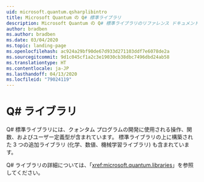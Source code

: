 ```yaml
---
uid: microsoft.quantum.qsharplibintro
title: Microsoft Quantum の Q# 標準ライブラリ
description: Microsoft Quantum の Q# 標準ライブラリのリファレンス ドキュメント
author: bradben
ms.author: bradben
ms.date: 03/04/2020
ms.topic: landing-page
ms.openlocfilehash: ac924a29bf90de67d933d271103ddf7e6078de2a
ms.sourcegitcommit: 9d1c045cf1a2c3e19030cb38dbc7496dbd24ab58
ms.translationtype: HT
ms.contentlocale: ja-JP
ms.lasthandoff: 04/13/2020
ms.locfileid: "79024119"
---
```

# <a name="q-libraries"></a>Q# ライブラリ #

Q# 標準ライブラリには、クォンタム プログラムの開発に使用される操作、関数、およびユーザー定義型が含まれています。 標準ライブラリの上に構築された 3 つの追加ライブラリ (化学、数値、機械学習ライブラリ) も含まれています。

Q# ライブラリの詳細については、「<xref:microsoft.quantum.libraries>」を参照してください。
